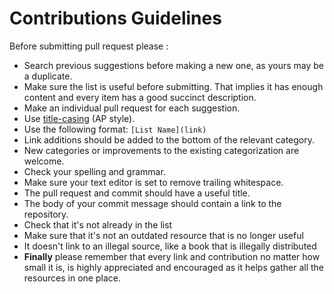 # Contributions Guidelines

Before submitting pull request please :

- Search previous suggestions before making a new one, as yours may be a duplicate.
- Make sure the list is useful before submitting. That implies it has enough content and every item has a good succinct description.
- Make an individual pull request for each suggestion.
- Use [title-casing](http://titlecapitalization.com) (AP style).
- Use the following format: `[List Name](link)`
- Link additions should be added to the bottom of the relevant category.
- New categories or improvements to the existing categorization are welcome.
- Check your spelling and grammar.
- Make sure your text editor is set to remove trailing whitespace.
- The pull request and commit should have a useful title.
- The body of your commit message should contain a link to the repository.
- Check that it's not already in the list
- Make sure that it's not an outdated resource that is no longer useful
- It doesn't link to an illegal source, like a book that is illegally distributed
- **Finally** please remember that every link and contribution no matter how small it is, is highly appreciated and encouraged as it helps gather all the resources in one place.
